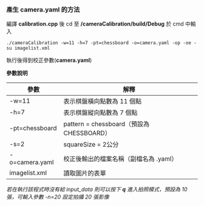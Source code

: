 ### 產生 camera.yaml 的方法

編譯 __calibration.cpp__ 後 cd 至 __/cameraCalibration/build/Debug__ 於 cmd 中輸入 

```
./cameraCalibration -w=11 -h=7 -pt=chessboard -o=camera.yaml -op -oe -su imagelist.xml
```

執行後得到校正參數(__camera.yaml__)

__參數說明__

參數 | 解釋
------------ | -------------
-w=11 | 表示棋盤橫向點數為 11 個點
-h=7 | 表示棋盤縱向點數為 7 個點
-pt=chessboard | pattern = chessboard（預設為 CHESSBOARD）
-s=2 | squareSize = 2公分
-o=camera.yaml | 校正後輸出的檔案名稱（副檔名為 .yaml）
imagelist.xml | 讀取圖片的表單


_若在執行該程式時沒有給 input_data 則可以按下 __q__ 進入拍照模式，預設為 10 張，可輸入參數 -n=20 設定拍攝 20 張影像_

